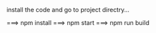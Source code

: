 <!-- demo Demo -->
 <!-- "homepage": "https://mrrawatofficial.000webhostapp.com/demo/reactfolio/", -->

<!-- npm run build -->

install the code and go to project directry...

===> npm install ===> npm start ===> npm run build

